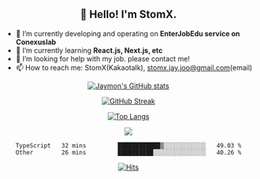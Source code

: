 <h2 align="center">👋 Hello! I'm StomX.</h2>

- 🔭 I’m currently developing and operating on **EnterJobEdu service on Conexuslab**
- 🌱 I’m currently learning **React.js, Next.js, etc**
- 🤔 I’m looking for help with my job. please contact me!
- 📫 How to reach me: StomX(Kakaotalk), stomx.jay.joo@gmail.com(email)

<!--
**stomx/stomx** is a ✨ _special_ ✨ repository because its `README.md` (this file) appears on your GitHub profile.

Here are some ideas to get you started:

- 🔭 I’m currently working on ...
- 🌱 I’m currently learning ...
- 👯 I’m looking to collaborate on ...
- 🤔 I’m looking for help with ...
- 💬 Ask me about ...
- 📫 How to reach me: ...
- 😄 Pronouns: ...
- ⚡ Fun fact: ...
-->
<div style="text-align:center;">

  [![Jaymon's GitHub stats](https://github-readme-stats.vercel.app/api?username=stomx&count_private=true&show_icons=true&theme=dracula)](#)

  [![GitHub Streak](http://github-readme-streak-stats.herokuapp.com?user=stomx&theme=dracula&hide_border=false&date_format=%5BY.%5Dn.j)](https://git.io/streak-stats)
  
  [![Top Langs](https://github-readme-stats.vercel.app/api/top-langs/?username=stomx&layout=compact&theme=dracula)](#)

  <a href="https://opgc.me/#/users/stomx" target="_blank"><img src="https://api.opgc.me/githubs/users/stomx/tag/?theme=dracula" /></a>
  
  <!--START_SECTION:waka-->

```text
TypeScript   32 mins         ████████████▒░░░░░░░░░░░░   49.03 %
Other        26 mins         ██████████░░░░░░░░░░░░░░░   40.26 %
```

<!--END_SECTION:waka-->
  
  [![Hits](https://hits.seeyoufarm.com/api/count/incr/badge.svg?url=https%3A%2F%2Fgithub.com%2Fstomx%2Fhit-counter&count_bg=%2379C83D&title_bg=%23555555&icon=&icon_color=%23E7E7E7&title=hits&edge_flat=false)](https://hits.seeyoufarm.com)

</div>
